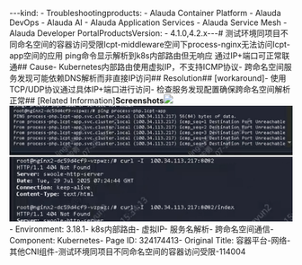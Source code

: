 ---kind:   - Troubleshootingproducts:    - Alauda Container Platform   - Alauda DevOps   - Alauda AI   - Alauda Application Services   - Alauda Service Mesh   - Alauda Developer PortalProductsVersion:   - 4.1.0,4.2.x---<!-- A type of document that involves encountering a fault, diag...it, performing root cause analysis, and providing solutions. --># 测试环境同项目不同命名空间的容器访问受限lcpt-middleware空间下process-nginx无法访问lcpt-app空间的应用 ping命令显示解析到k8s内部路由但无响应 通过IP+端口可正常联通## Cause- Kubernetes内部路由使用虚拟IP，不支持ICMP协议- 跨命名空间服务发现可能依赖DNS解析而非直接IP访问## Resolution## [workaround]- 使用TCP/UDP协议通过具体IP+端口进行访问- 检查服务发现配置确保跨命名空间解析正常## [Related Information]**Screenshots**![](/download/attachments/324174413/1753761608_99781_f8d455_%25E4%25BC%2581%25E4%25B8%259A%25E5%25BE%25AE%25E4%25BF%25A1%25E6%2588%25AA%25E5%259B%25BE_17537615326716.png?version=1&modificationDate=1753952578000&api=v2)![](assets/rong-qi-ping-tai-wang-luo-qi-ta-cnizu-jian-ce-shi-huan-jing-tong-xiang-mu-bu-ton/mceclip1_1753774662139_ojhi4.png)![](assets/rong-qi-ping-tai-wang-luo-qi-ta-cnizu-jian-ce-shi-huan-jing-tong-xiang-mu-bu-ton/mceclip2_1753774666472_u3u2s.png)- Environment: 3.18.1- k8s内部路由- 虚拟IP- 服务名解析- 跨命名空间通信- Component: Kubernetes- Page ID: 324174413- Original Title: 容器平台-网络-其他CNI组件-测试环境同项目不同命名空间的容器访问受限-114004